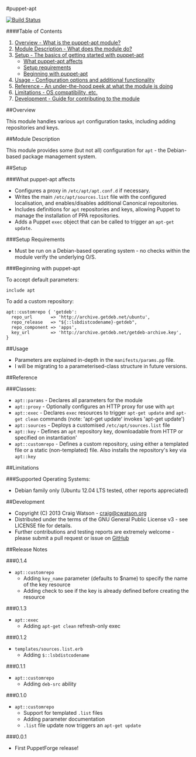 #puppet-apt

[![Build Status](https://secure.travis-ci.org/craigwatson/puppet-apt.png?branch=master)](http://travis-ci.org/craigwatson/puppet-apt)

####Table of Contents

1. [Overview - What is the puppet-apt module?](#overview)
2. [Module Description - What does the module do?](#module-description)
3. [Setup - The basics of getting started with puppet-apt](#setup)
    * [What puppet-apt affects](#what-puppet-apt-affects)
    * [Setup requirements](#setup-requirements)
    * [Beginning with puppet-apt](#beginning-with-registry)
4. [Usage - Configuration options and additional functionality](#usage)
5. [Reference - An under-the-hood peek at what the module is doing](#reference)
5. [Limitations - OS compatibility, etc.](#limitations)
6. [Development - Guide for contributing to the module](#development)

##Overview

This module handles various `apt` configuration tasks, including adding repositories and keys.

##Module Description

This module provides some (but not all) configuration for `apt` - the Debian-based package management system. 

##Setup

###What puppet-apt affects

* Configures a proxy in `/etc/apt/apt.conf.d` if necessary.
* Writes the main `/etc/apt/sources.list` file with the configured localisation, and enables/disables additional Canonical repositories.
* Includes definitions for `apt` repositories and keys, allowing Puppet to manage the installation of PPA repositories.
* Adds a Puppet `exec` object that can be called to trigger an `apt-get update`.

###Setup Requirements

* Must be run on a Debian-based operating system - no checks within the module verify the underlying O/S.

###Beginning with puppet-apt

To accept default parameters:

    include apt

To add a custom repository:

    apt::customrepo { 'getdeb':
      repo_url       => 'http://archive.getdeb.net/ubuntu',
      repo_release   => "${::lsbdistcodename}-getdeb",
      repo_component => 'apps',
      key_url        => 'http://archive.getdeb.net/getdeb-archive.key',
    }

##Usage

* Parameters are explained in-depth in the `manifests/params.pp` file.
* I will be migrating to a parameterised-class structure in future versions.

##Reference

###Classes:
* `apt::params` - Declares all parameters for the module
* `apt::proxy` - Optionally configures an HTTP proxy for use with `apt`
* `apt::exec` - Declares `exec` resources to trigger `apt-get update` and `apt-get clean` commands (note: 'apt-get update' invokes 'apt-get update')
* `apt::sources` - Deploys a customised `/etc/apt/sources.list` file
* `apt::key` - Defines an `apt` repository key, downloadable from HTTP or specified on instantiation'
* `apt::customrepo` - Defines a custom repository, using either a templated file or a static (non-templated) file. Also installs the repository's key via `apt::key`

##Limitations

###Supported Operating Systems:
* Debian family only (Ubuntu 12.04 LTS tested, other reports appreciated)

##Development

* Copyright (C) 2013 Craig Watson - <craig@cwatson.org>
* Distributed under the terms of the GNU General Public License v3 - see LICENSE file for details.
* Further contributions and testing reports are extremely welcome - please submit a pull request or issue on [GitHub](https://github.com/craigwatson/puppet-apt)

##Release Notes

###0.1.4
* `apt::customrepo`
  * Adding `key_name` parameter (defaults to $name) to specify the name of the key resource
  * Adding check to see if the key is already defined before creating the resource

###0.1.3
* `apt::exec`
  * Adding `apt-get clean` refresh-only exec

###0.1.2
* `templates/sources.list.erb`
  * Adding `$::lsbdistcodename`

###0.1.1
* `apt::customrepo`
  * Adding `deb-src` ability

###0.1.0
* `apt::customrepo`
  * Support for templated `.list` files
  * Adding parameter documentation
  * `.list` file update now triggers an `apt-get update` 

###0.0.1
* First PuppetForge release!
